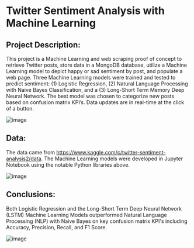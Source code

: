 # Twitter Sentiment Analysis with Machine Learning 

## Project Description:
This project is a Machine Learning and web scraping proof of concept to retrieve Twitter posts, store data in a MongoDB database, utilize a Machine Learning model to depict happy or sad sentiment by post, and populate a web page. Three Machine Learning models were trained and tested to predict sentiment: (1) Logistic Regression, (2) Natural Language Processing with Naive Bayes Classification, and a (3) Long-Short Term Memory Deep Neural Network. The best model was chosen to categorize new posts based on confusion matrix KPI’s. Data updates are in real-time at the click of a button.

![image](https://user-images.githubusercontent.com/51388767/71027386-2b9e2d00-20d9-11ea-953d-2b9f9a63067d.png)

## Data:
The data came from https://www.kaggle.com/c/twitter-sentiment-analysis2/data. The Machine Learning models were developed in Jupyter Notebook using the notable Python libraries above.  

![image](https://user-images.githubusercontent.com/51388767/71196857-5239a080-225e-11ea-82cf-2b082efe655b.png)

## Conclusions:
Both Logistic Regression and the Long-Short Term Deep Neural Network (LSTM) Machine Learning Models outperformed Natural Language Processing (NLP) with Naive Bayes on key confusion matrix KPI's including Accuracy, Precision, Recall, and F1 Score.
 

![image](https://user-images.githubusercontent.com/51388767/71110890-2bb03280-2196-11ea-80b5-c8ea8135e0e1.png)





